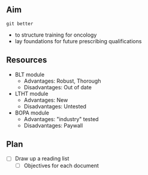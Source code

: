 ## Aim
```
git better
```
- to structure training for oncology
- lay foundations for future prescribing qualifications

## Resources
- BLT module
    - Advantages: Robust, Thorough
    - Disadvantages: Out of date
- LTHT module
    - Advantages: New
    - Disadvantages: Untested
- BOPA module
    - Advantages: "industry" tested
    - Disadvantages: Paywall

## Plan
- [ ] Draw up a reading list
    - [ ] Objectives for each document
